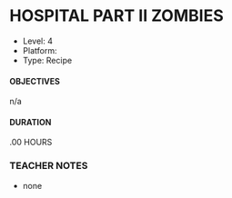 # HOSPITAL PART II ZOMBIES
* Level: 4
* Platform: 
* Type: Recipe

#### OBJECTIVES
n/a

#### DURATION
.00 HOURS

### TEACHER NOTES 

* none